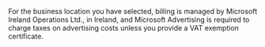 For the business location you have selected, billing is managed by Microsoft Ireland Operations Ltd., in Ireland, and Microsoft Advertising is  required to charge taxes on advertising costs unless you provide a VAT exemption certificate.


